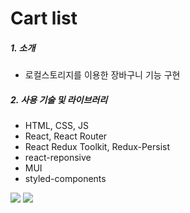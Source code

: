 # Cart list
##### 1. 소개
- 로컬스토리지를 이용한 장바구니 기능 구현


##### 2. 사용 기술 및 라이브러리
- HTML, CSS, JS
- React, React Router
- React Redux Toolkit, Redux-Persist
- react-reponsive
- MUI
- styled-components

<img src="https://user-images.githubusercontent.com/109590318/211335082-b56a75f6-15ab-439f-9376-cd8876608963.gif" />
<img src="https://user-images.githubusercontent.com/109590318/211335532-9a5a370a-66af-4b00-a820-58d82b3789f3.gif" />
